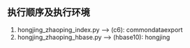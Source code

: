 

## 执行顺序及执行环境
1. hongjing_zhaoping_index.py --> (c6): commondataexport
2. hongjing_zhaoping_hbase.py --> (hbase10): hongjing
